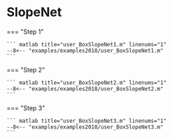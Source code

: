 # SlopeNet

=== "Step 1"

    ``` matlab title="user_BoxSlopeNet1.m" linenums="1"
    --8<-- "examples/examples2018/user_BoxSlopeNet1.m"
    ```

=== "Step 2"

    ``` matlab title="user_BoxSlopeNet2.m" linenums="1"
    --8<-- "examples/examples2018/user_BoxSlopeNet2.m"
    ```

=== "Step 3"

    ``` matlab title="user_BoxSlopeNet3.m" linenums="1"
    --8<-- "examples/examples2018/user_BoxSlopeNet3.m"
    ```

